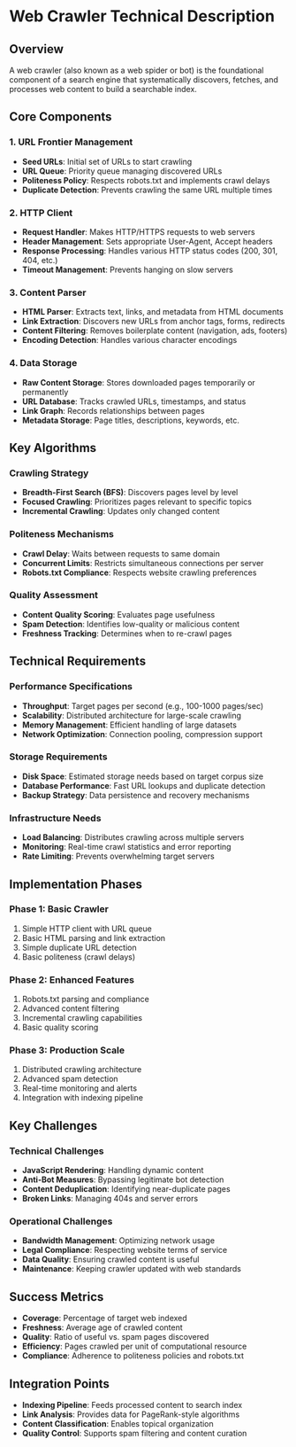 # Web Crawler Technical Description

## Overview
A web crawler (also known as a web spider or bot) is the foundational component of a search engine that systematically discovers, fetches, and processes web content to build a searchable index.

## Core Components

### 1. URL Frontier Management
- **Seed URLs**: Initial set of URLs to start crawling
- **URL Queue**: Priority queue managing discovered URLs
- **Politeness Policy**: Respects robots.txt and implements crawl delays
- **Duplicate Detection**: Prevents crawling the same URL multiple times

### 2. HTTP Client
- **Request Handler**: Makes HTTP/HTTPS requests to web servers
- **Header Management**: Sets appropriate User-Agent, Accept headers
- **Response Processing**: Handles various HTTP status codes (200, 301, 404, etc.)
- **Timeout Management**: Prevents hanging on slow servers

### 3. Content Parser
- **HTML Parser**: Extracts text, links, and metadata from HTML documents
- **Link Extraction**: Discovers new URLs from anchor tags, forms, redirects
- **Content Filtering**: Removes boilerplate content (navigation, ads, footers)
- **Encoding Detection**: Handles various character encodings

### 4. Data Storage
- **Raw Content Storage**: Stores downloaded pages temporarily or permanently
- **URL Database**: Tracks crawled URLs, timestamps, and status
- **Link Graph**: Records relationships between pages
- **Metadata Storage**: Page titles, descriptions, keywords, etc.

## Key Algorithms

### Crawling Strategy
- **Breadth-First Search (BFS)**: Discovers pages level by level
- **Focused Crawling**: Prioritizes pages relevant to specific topics
- **Incremental Crawling**: Updates only changed content

### Politeness Mechanisms
- **Crawl Delay**: Waits between requests to same domain
- **Concurrent Limits**: Restricts simultaneous connections per server
- **Robots.txt Compliance**: Respects website crawling preferences

### Quality Assessment
- **Content Quality Scoring**: Evaluates page usefulness
- **Spam Detection**: Identifies low-quality or malicious content
- **Freshness Tracking**: Determines when to re-crawl pages

## Technical Requirements

### Performance Specifications
- **Throughput**: Target pages per second (e.g., 100-1000 pages/sec)
- **Scalability**: Distributed architecture for large-scale crawling
- **Memory Management**: Efficient handling of large datasets
- **Network Optimization**: Connection pooling, compression support

### Storage Requirements
- **Disk Space**: Estimated storage needs based on target corpus size
- **Database Performance**: Fast URL lookups and duplicate detection
- **Backup Strategy**: Data persistence and recovery mechanisms

### Infrastructure Needs
- **Load Balancing**: Distributes crawling across multiple servers
- **Monitoring**: Real-time crawl statistics and error reporting
- **Rate Limiting**: Prevents overwhelming target servers

## Implementation Phases

### Phase 1: Basic Crawler
1. Simple HTTP client with URL queue
2. Basic HTML parsing and link extraction
3. Simple duplicate URL detection
4. Basic politeness (crawl delays)

### Phase 2: Enhanced Features
1. Robots.txt parsing and compliance
2. Advanced content filtering
3. Incremental crawling capabilities
4. Basic quality scoring

### Phase 3: Production Scale
1. Distributed crawling architecture
2. Advanced spam detection
3. Real-time monitoring and alerts
4. Integration with indexing pipeline

## Key Challenges

### Technical Challenges
- **JavaScript Rendering**: Handling dynamic content
- **Anti-Bot Measures**: Bypassing legitimate bot detection
- **Content Deduplication**: Identifying near-duplicate pages
- **Broken Links**: Managing 404s and server errors

### Operational Challenges
- **Bandwidth Management**: Optimizing network usage
- **Legal Compliance**: Respecting website terms of service
- **Data Quality**: Ensuring crawled content is useful
- **Maintenance**: Keeping crawler updated with web standards

## Success Metrics
- **Coverage**: Percentage of target web indexed
- **Freshness**: Average age of crawled content
- **Quality**: Ratio of useful vs. spam pages discovered
- **Efficiency**: Pages crawled per unit of computational resource
- **Compliance**: Adherence to politeness policies and robots.txt

## Integration Points
- **Indexing Pipeline**: Feeds processed content to search index
- **Link Analysis**: Provides data for PageRank-style algorithms
- **Content Classification**: Enables topical organization
- **Quality Control**: Supports spam filtering and content curation